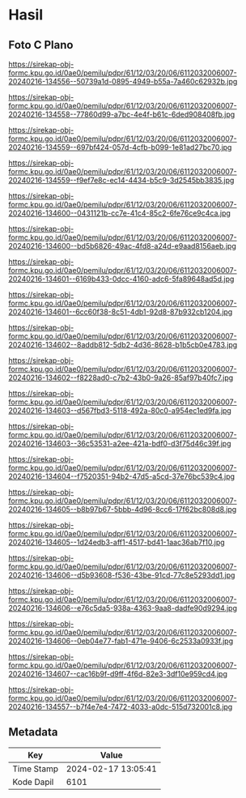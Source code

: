 # Hasil

## Foto C Plano

https://sirekap-obj-formc.kpu.go.id/0ae0/pemilu/pdpr/61/12/03/20/06/6112032006007-20240216-134556--50739a1d-0895-4949-b55a-7a460c62932b.jpg

https://sirekap-obj-formc.kpu.go.id/0ae0/pemilu/pdpr/61/12/03/20/06/6112032006007-20240216-134558--77860d99-a7bc-4e4f-b61c-6ded908408fb.jpg

https://sirekap-obj-formc.kpu.go.id/0ae0/pemilu/pdpr/61/12/03/20/06/6112032006007-20240216-134559--697bf424-057d-4cfb-b099-1e81ad27bc70.jpg

https://sirekap-obj-formc.kpu.go.id/0ae0/pemilu/pdpr/61/12/03/20/06/6112032006007-20240216-134559--f9ef7e8c-ec14-4434-b5c9-3d2545bb3835.jpg

https://sirekap-obj-formc.kpu.go.id/0ae0/pemilu/pdpr/61/12/03/20/06/6112032006007-20240216-134600--0431121b-cc7e-41c4-85c2-6fe76ce9c4ca.jpg

https://sirekap-obj-formc.kpu.go.id/0ae0/pemilu/pdpr/61/12/03/20/06/6112032006007-20240216-134600--bd5b6826-49ac-4fd8-a24d-e9aad8156aeb.jpg

https://sirekap-obj-formc.kpu.go.id/0ae0/pemilu/pdpr/61/12/03/20/06/6112032006007-20240216-134601--6169b433-0dcc-4160-adc6-5fa89648ad5d.jpg

https://sirekap-obj-formc.kpu.go.id/0ae0/pemilu/pdpr/61/12/03/20/06/6112032006007-20240216-134601--6cc60f38-8c51-4db1-92d8-87b932cb1204.jpg

https://sirekap-obj-formc.kpu.go.id/0ae0/pemilu/pdpr/61/12/03/20/06/6112032006007-20240216-134602--8addb812-5db2-4d36-8628-b1b5cb0e4783.jpg

https://sirekap-obj-formc.kpu.go.id/0ae0/pemilu/pdpr/61/12/03/20/06/6112032006007-20240216-134602--f8228ad0-c7b2-43b0-9a26-85af97b40fc7.jpg

https://sirekap-obj-formc.kpu.go.id/0ae0/pemilu/pdpr/61/12/03/20/06/6112032006007-20240216-134603--d567fbd3-5118-492a-80c0-a954ec1ed9fa.jpg

https://sirekap-obj-formc.kpu.go.id/0ae0/pemilu/pdpr/61/12/03/20/06/6112032006007-20240216-134603--36c53531-a2ee-421a-bdf0-d3f75d46c39f.jpg

https://sirekap-obj-formc.kpu.go.id/0ae0/pemilu/pdpr/61/12/03/20/06/6112032006007-20240216-134604--f7520351-94b2-47d5-a5cd-37e76bc539c4.jpg

https://sirekap-obj-formc.kpu.go.id/0ae0/pemilu/pdpr/61/12/03/20/06/6112032006007-20240216-134605--b8b97b67-5bbb-4d96-8cc6-17f62bc808d8.jpg

https://sirekap-obj-formc.kpu.go.id/0ae0/pemilu/pdpr/61/12/03/20/06/6112032006007-20240216-134605--1d24edb3-aff1-4517-bd41-1aac36ab7f10.jpg

https://sirekap-obj-formc.kpu.go.id/0ae0/pemilu/pdpr/61/12/03/20/06/6112032006007-20240216-134606--d5b93608-f536-43be-91cd-77c8e5293dd1.jpg

https://sirekap-obj-formc.kpu.go.id/0ae0/pemilu/pdpr/61/12/03/20/06/6112032006007-20240216-134606--e76c5da5-938a-4363-9aa8-dadfe90d9294.jpg

https://sirekap-obj-formc.kpu.go.id/0ae0/pemilu/pdpr/61/12/03/20/06/6112032006007-20240216-134606--0eb04e77-fab1-471e-9406-6c2533a0933f.jpg

https://sirekap-obj-formc.kpu.go.id/0ae0/pemilu/pdpr/61/12/03/20/06/6112032006007-20240216-134607--cac16b9f-d9ff-4f6d-82e3-3df10e959cd4.jpg

https://sirekap-obj-formc.kpu.go.id/0ae0/pemilu/pdpr/61/12/03/20/06/6112032006007-20240216-134557--b7f4e7e4-7472-4033-a0dc-515d732001c8.jpg


## Metadata

| Key        | Value               |
| ---------- | ------------------- |
| Time Stamp | 2024-02-17 13:05:41 |
| Kode Dapil | 6101                |




